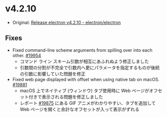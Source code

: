 # v4.2.10

- Original: [Release electron v4.2.10 - electron/electron](https://github.com/electron/electron/releases/tag/v4.2.10)

## Fixes

- Fixed command-line scheme arguments from spilling over into each other. [#19954](https://github.com/electron/electron/pull/19954)
  - コマンド ライン スキーム引数が相互にあふれぬよう修正しました
  - 引数間の分割が不完全で引数内へ更にパラメータを指定するものが後続の引数に影響していた問題を修正
- Fixed web page displayed with offset when using native tab on macOS. [#19881](https://github.com/electron/electron/pull/19881)
  - macOS 上でネイティブ (ウィンドウ) タブ使用時に Web ページがオフセット付きで表示される問題を修正しました
  - レポート [#19875](https://github.com/electron/electron/issues/19875) にある GIF アニメがわかりやすい、タブを追加して Web ページを開くと余計なオフセットが入って表示がずれる
